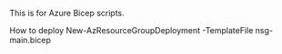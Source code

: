 This is for Azure Bicep scripts.

How to deploy
New-AzResourceGroupDeployment -TemplateFile nsg-main.bicep

